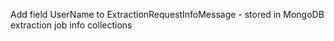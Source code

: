 Add field UserName to ExtractionRequestInfoMessage - stored in MongoDB extraction job info collections
